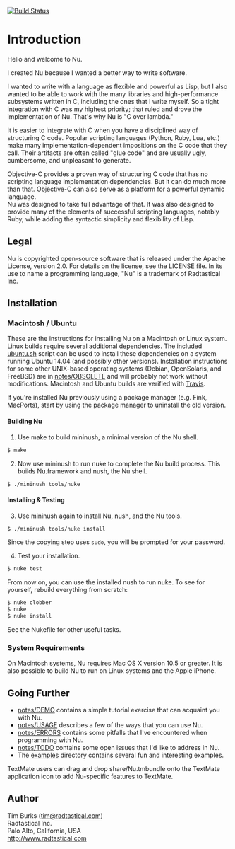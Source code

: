 [![Build Status](https://travis-ci.org/timburks/nu.svg?branch=master)](https://travis-ci.org/timburks/nu)

# Introduction

Hello and welcome to Nu.

I created Nu because I wanted a better way to write software.

I wanted to write with a language as flexible and powerful as Lisp, but I 
also wanted to be able to work with the many libraries and high-performance
subsystems written in C, including the ones that I write myself.  So a tight 
integration with C was my highest priority; that ruled and drove the 
implementation of Nu.  That's why Nu is "C over lambda."

It is easier to integrate with C when you have a disciplined way of structuring 
C code.  Popular scripting languages (Python, Ruby, Lua, etc.) make many 
implementation-dependent impositions on the C code that they call.  Their
artifacts are often called "glue code" and are usually ugly, cumbersome, and 
unpleasant to generate.

Objective-C provides a proven way of structuring C code that has no scripting 
language implementation dependencies.  But it can do much more than that.
Objective-C can also serve as a platform for a powerful dynamic language.  
Nu was designed to take full advantage of that.  It was also designed to 
provide many of the elements of successful scripting languages, notably 
Ruby, while adding the syntactic simplicity and flexibility of Lisp.   

## Legal

Nu is copyrighted open-source software that is released under the Apache
License, version 2.0.  For details on the license, see the LICENSE file.
In its use to name a programming language, "Nu" is a trademark of Radtastical 
Inc.

## Installation

### Macintosh / Ubuntu 

These are the instructions for installing Nu on a Macintosh or Linux system. 
Linux builds require several additional dependencies. The included 
[ubuntu.sh](ubuntu.sh) script can be used to install these dependencies on 
a system running Ubuntu 14.04 (and possibly other versions). Installation 
instructions for some other UNIX-based operating systems (Debian, OpenSolaris, 
and FreeBSD) are in [notes/OBSOLETE](notes/OBSOLETE) and will probably not 
work without modifications. Macintosh and Ubuntu builds are verified with
[Travis](.travis.yml).

If you're installed Nu previously using a package manager (e.g. Fink, MacPorts), 
start by using the package manager to uninstall the old version.

#### Building Nu

1. Use make to build mininush, a minimal version of the Nu shell.

```bash
$ make
```

2. Now use mininush to run nuke to complete the Nu build process.
   This builds Nu.framework and nush, the Nu shell.

```bash
$ ./mininush tools/nuke
```
#### Installing & Testing

3. Use mininush again to install Nu, nush, and the Nu tools.

```bash
$ ./mininush tools/nuke install
```

Since the copying step uses `sudo`, you will be prompted for your password.

4. Test your installation.

```bash
$ nuke test
```

From now on, you can use the installed nush to run nuke. To see for
yourself, rebuild everything from scratch:

```bash
$ nuke clobber
$ nuke
$ nuke install
```

See the Nukefile for other useful tasks.

### System Requirements

On Macintosh systems, Nu requires Mac OS X version 10.5 or greater.
It is also possible to build Nu to run on Linux systems and the 
Apple iPhone.

## Going Further

* [notes/DEMO](https://github.com/timburks/nu/blob/master/notes/DEMO) contains a simple tutorial exercise that can acquaint you with Nu.
* [notes/USAGE](https://github.com/timburks/nu/blob/master/notes/USAGE) describes a few of the ways that you can use Nu.
* [notes/ERRORS](https://github.com/timburks/nu/blob/master/notes/ERRORS) contains some pitfalls that I've encountered when programming with Nu.
* [notes/TODO](https://github.com/timburks/nu/blob/master/notes/TODO) contains some open issues that I'd like to address in Nu.
* The [examples](https://github.com/timburks/nu/tree/master/examples) directory contains several fun and interesting examples.

TextMate users can drag and drop share/Nu.tmbundle onto the TextMate 
application icon to add Nu-specific features to TextMate.

## Author

Tim Burks (tim@radtastical.com)<br/>
Radtastical Inc.<br/>
Palo Alto, California, USA<br/>
http://www.radtastical.com
